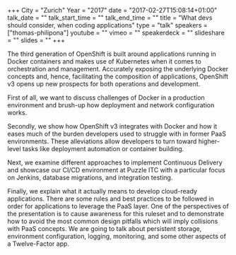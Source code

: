 +++
City = "Zurich"
Year = "2017"
date = "2017-02-27T15:08:14+01:00"
talk_date = ""
talk_start_time = ""
talk_end_time = ""
title = "What devs should consider, when coding applications"
type = "talk"
speakers = ["thomas-philipona"]
youtube = ""
vimeo = ""
speakerdeck = ""
slideshare = ""
slides = ""
+++

The third generation of OpenShift is built around applications running in Docker containers 
and makes use of Kubernetes when it comes to orchestration and management. Accurately 
exposing the underlying Docker concepts and, hence, facilitating the composition of 
applications, OpenShift v3 opens up new prospects for both operations and development.

First of all, we want to discuss challenges of Docker in a production environment and 
brush-up how deployment and network configuration works.

Secondly, we show how OpenShift v3 integrates with Docker and how it eases much of the 
burden developers used to struggle with in former PaaS environments. These alleviations 
allow developers to turn toward higher-level tasks like deployment automation or container 
building.

Next, we examine different approaches to implement Continuous Delivery and showcase our 
CI/CD environment at Puzzle ITC with a particular focus on Jenkins, database migrations, 
and integration testing.

Finally, we explain what it actually means to develop cloud-ready applications. There are 
some rules and best practices to be followed in order for applications to leverage the 
PaaS layer. One of the perspectives of the presentation is to cause awareness for this 
ruleset and to demonstrate how to avoid the most common design pitfalls which will imply 
collisions with PaaS concepts. We are going to talk about persistent storage, environment 
configuration, logging, monitoring, and some other aspects of a Twelve-Factor app.
